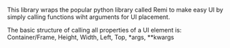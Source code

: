 This library wraps the popular python library called Remi to make easy UI by simply calling functions wiht arguments for UI placement. 

The basic structure of calling all properties of a UI element is:
Container/Frame, Height, Width, Left, Top, *args, **kwargs
